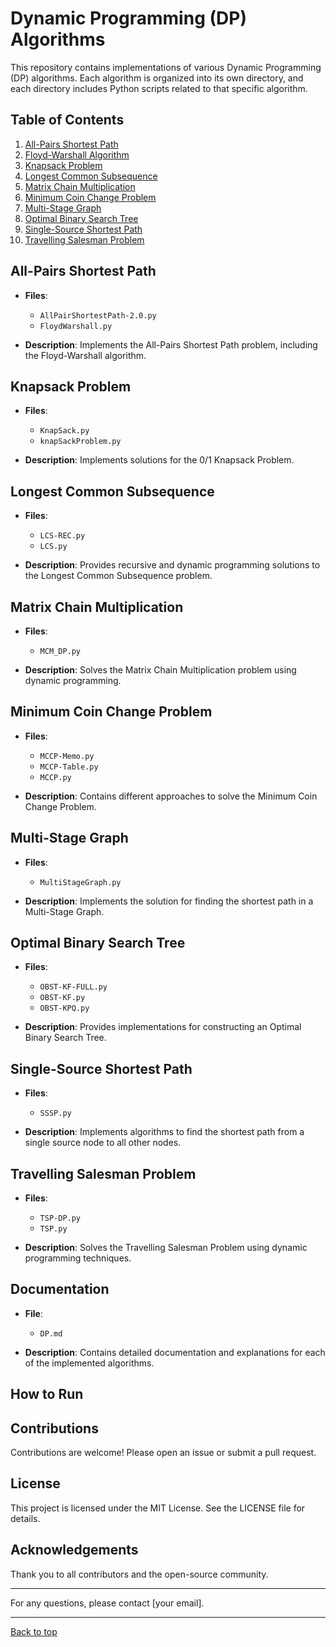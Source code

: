 # Dynamic Programming (DP) Algorithms

This repository contains implementations of various Dynamic Programming (DP) algorithms. 
Each algorithm is organized into its own directory, and each directory includes Python scripts related to that specific algorithm.

## Table of Contents

1. [All-Pairs Shortest Path](#all-pairs-shortest-path)
2. [Floyd-Warshall Algorithm](#floyd-warshall-algorithm)
3. [Knapsack Problem](#knapsack-problem)
4. [Longest Common Subsequence](#longest-common-subsequence)
5. [Matrix Chain Multiplication](#matrix-chain-multiplication)
6. [Minimum Coin Change Problem](#minimum-coin-change-problem)
7. [Multi-Stage Graph](#multi-stage-graph)
8. [Optimal Binary Search Tree](#optimal-binary-search-tree)
9. [Single-Source Shortest Path](#single-source-shortest-path)
10. [Travelling Salesman Problem](#travelling-salesman-problem)

## All-Pairs Shortest Path

- **Files**:
  - `AllPairShortestPath-2.0.py`
  - `FloydWarshall.py`
  
- **Description**: Implements the All-Pairs Shortest Path problem, including the Floyd-Warshall algorithm.

## Knapsack Problem

- **Files**:
  - `KnapSack.py`
  - `knapSackProblem.py`
  
- **Description**: Implements solutions for the 0/1 Knapsack Problem.

## Longest Common Subsequence

- **Files**:
  - `LCS-REC.py`
  - `LCS.py`
  
- **Description**: Provides recursive and dynamic programming solutions to the Longest Common Subsequence problem.

## Matrix Chain Multiplication

- **Files**:
  - `MCM_DP.py`
  
- **Description**: Solves the Matrix Chain Multiplication problem using dynamic programming.

## Minimum Coin Change Problem

- **Files**:
  - `MCCP-Memo.py`
  - `MCCP-Table.py`
  - `MCCP.py`
  
- **Description**: Contains different approaches to solve the Minimum Coin Change Problem.

## Multi-Stage Graph

- **Files**:
  - `MultiStageGraph.py`
  
- **Description**: Implements the solution for finding the shortest path in a Multi-Stage Graph.

## Optimal Binary Search Tree

- **Files**:
  - `OBST-KF-FULL.py`
  - `OBST-KF.py`
  - `OBST-KPQ.py`
  
- **Description**: Provides implementations for constructing an Optimal Binary Search Tree.

## Single-Source Shortest Path

- **Files**:
  - `SSSP.py`
  
- **Description**: Implements algorithms to find the shortest path from a single source node to all other nodes.

## Travelling Salesman Problem

- **Files**:
  - `TSP-DP.py`
  - `TSP.py`
  
- **Description**: Solves the Travelling Salesman Problem using dynamic programming techniques.

## Documentation

- **File**:
  - `DP.md`
  
- **Description**: Contains detailed documentation and explanations for each of the implemented algorithms.

## How to Run

## Contributions

Contributions are welcome! Please open an issue or submit a pull request.

## License

This project is licensed under the MIT License. See the LICENSE file for details.

## Acknowledgements

Thank you to all contributors and the open-source community.

---

For any questions, please contact [your email].

---

[Back to top](#dynamic-programming-dp-algorithms)

